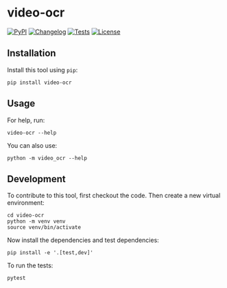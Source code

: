 # video-ocr

[![PyPI](https://img.shields.io/pypi/v/video-ocr.svg)](https://pypi.org/project/video-ocr/)
[![Changelog](https://img.shields.io/github/v/release/kj-9/video-ocr?include_prereleases&label=changelog)](https://github.com/kj-9/video-ocr/releases)
[![Tests](https://github.com/kj-9/video-ocr/workflows/Test/badge.svg)](https://github.com/kj-9/video-ocr/actions?query=workflow%3ATest)
[![License](https://img.shields.io/badge/license-Apache%202.0-blue.svg)](https://github.com/kj-9/video-ocr/blob/master/LICENSE)



## Installation

Install this tool using `pip`:

    pip install video-ocr

## Usage

For help, run:

    video-ocr --help

You can also use:

    python -m video_ocr --help

## Development

To contribute to this tool, first checkout the code. Then create a new virtual environment:

    cd video-ocr
    python -m venv venv
    source venv/bin/activate

Now install the dependencies and test dependencies:

    pip install -e '.[test,dev]'

To run the tests:

    pytest
